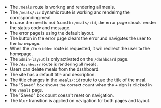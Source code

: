 - The `/meals` route is working and rendering all meals.
- The `/meals/:id` dynamic route is working and rendeirng the corrosponding meal.
- In case the meal is not found in `/meals/:id`, the error page should render the status code and message.
- The error page is using the default layout.
- The button in the error page clears the error and navigates the user to the homepage.
- When the `/forbidden` route is requested, it will redirect the user to the homepage.
- The `admin-layout` is only activated on the `/dashboard` page.
- The `/dashboard` route is rendering all meals.
- Users can delete meals from the dashboard.
- The site has a default title and description.
- The title changes in the `/meals/:id` route to use the title of the meal.
- The "Saved" box shows the correct count when the `+` sign is clicked in the `/meals` page.
- The "Saved" box count doesn't reset on navigation.
- The `blur` transition is applied on navigation for both pages and layout.
